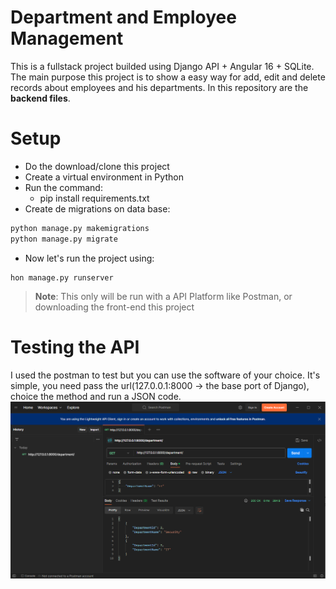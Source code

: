 # Department and Employee Management

This is a fullstack project builded using Django API + Angular 16 + SQLite. The main purpose this project is to show a easy way for add, edit and delete records about employees and his departments. In this repository are the **backend files**.


# Setup

* Do the download/clone this project
* Create a virtual environment in Python
* Run the command:
	* pip install requirements.txt
* Create de migrations on data base:

~~~python
python manage.py makemigrations
python manage.py migrate
~~~
* Now let's run the project using:
~~~
hon manage.py runserver 
~~~


> **Note**: This only will be run with a API Platform like Postman, or downloading the front-end this project

# Testing the API
I used the postman to test but you can use the software of your choice. It's simple, you need pass the url(127.0.0.1:8000 -> the base port of Django), choice the method and run a JSON code.
![imagem postman](images/postman.PNG)
